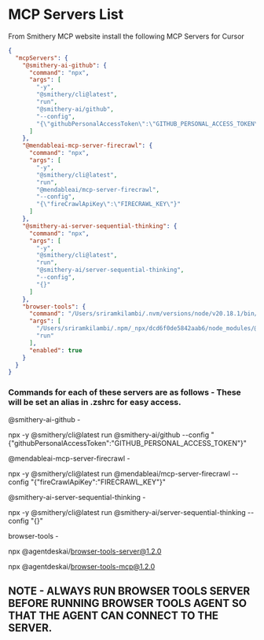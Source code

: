 # MCP Servers List

From Smithery MCP website install the following MCP Servers for Cursor

```json
{
  "mcpServers": {
    "@smithery-ai-github": {
      "command": "npx",
      "args": [
        "-y",
        "@smithery/cli@latest",
        "run",
        "@smithery-ai/github",
        "--config",
        "{\"githubPersonalAccessToken\":\"GITHUB_PERSONAL_ACCESS_TOKEN\"}"
      ]
    },
    "@mendableai-mcp-server-firecrawl": {
      "command": "npx",
      "args": [
        "-y",
        "@smithery/cli@latest",
        "run",
        "@mendableai/mcp-server-firecrawl",
        "--config",
        "{\"fireCrawlApiKey\":\"FIRECRAWL_KEY\"}"
      ]
    },
    "@smithery-ai-server-sequential-thinking": {
      "command": "npx",
      "args": [
        "-y",
        "@smithery/cli@latest",
        "run",
        "@smithery-ai/server-sequential-thinking",
        "--config",
        "{}"
      ]
    },
    "browser-tools": {
      "command": "/Users/sriramkilambi/.nvm/versions/node/v20.18.1/bin/node",
      "args": [
        "/Users/sriramkilambi/.npm/_npx/dcd6f0de5842aab6/node_modules/@agentdeskai/browser-tools-mcp/dist/mcp-server.js",
        "run"
      ],
      "enabled": true
    }
  }
}
```

### Commands for each of these servers are as follows - These will be set an alias in .zshrc for easy access.

@smithery-ai-github -

npx -y @smithery/cli@latest run @smithery-ai/github --config "{\"githubPersonalAccessToken\":\"GITHUB_PERSONAL_ACCESS_TOKEN\"}"

@mendableai-mcp-server-firecrawl -

npx -y @smithery/cli@latest run @mendableai/mcp-server-firecrawl --config "{\"fireCrawlApiKey\":\"FIRECRAWL_KEY\"}"

@smithery-ai-server-sequential-thinking -

npx -y @smithery/cli@latest run @smithery-ai/server-sequential-thinking --config "{}"

browser-tools -

npx @agentdeskai/browser-tools-server@1.2.0

npx @agentdeskai/browser-tools-mcp@1.2.0

## NOTE - ALWAYS RUN BROWSER TOOLS SERVER BEFORE RUNNING BROWSER TOOLS AGENT SO THAT THE AGENT CAN CONNECT TO THE SERVER.
